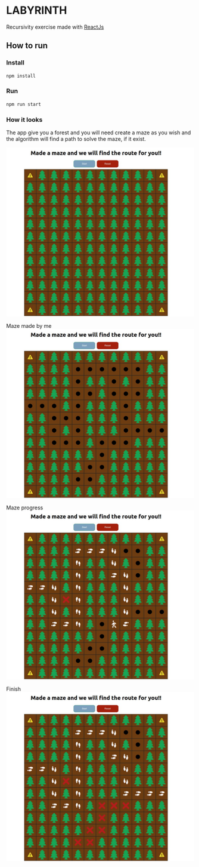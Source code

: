 # LABYRINTH 

Recursivity exercise made with [ReactJs](https://react.dev/)

## How to run

### Install

```bash
npm install
```

### Run
```bash
npm run start
```

### How it looks

The app give you a forest and you will need create a maze as you wish and the algorithm will find a path to solve the maze, if it exist.

![initial state](/public/overview/initial-state.jpg)

Maze made by me
![maze](/public/overview/maze.jpg)

Maze progress
![maze](/public/overview/maze-progress.jpg)

Finish
![maze](/public/overview/finish.jpg)

